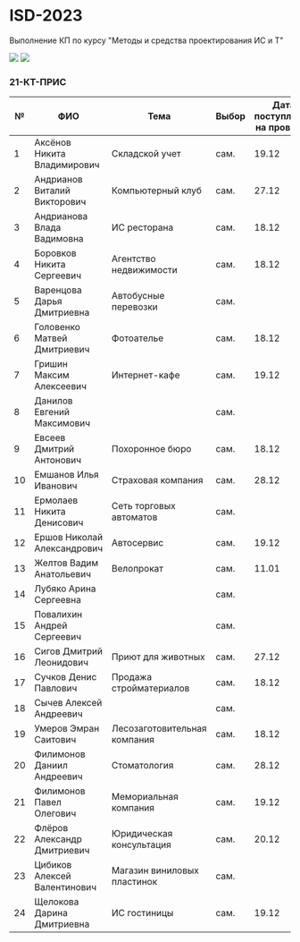 # ISD-2023
Выполнение КП по курсу "Методы и средства проектирования ИС и Т"

<img src="https://img.shields.io/github/commit-activity/m/nntu-cs/ISD-2023?color=lime&style=for-the-badge">
<img src="https://img.shields.io/github/last-commit/nntu-cs/ISD-2023?color=darkgreen&style=for-the-badge">

### 21-КТ-ПРИС

|№   |  ФИО   | Тема | Выбор | Дата поступления на проверку | Оценка |
| -- | ------ | ---- | ----- | ---------------------------- | ------ |
| 1 | Аксёнов Никита Владимирович | Складской учет | сам. | 19.12 | 5 |
| 2 | Андрианов Виталий Викторович | Компьютерный клуб | сам. | 27.12 | 4 |
| 3 | Андрианова Влада Вадимовна  | ИС ресторана | сам. | 18.12 | 5 |
| 4 | Боровков Никита Сергеевич | Агентство недвижимости | сам. | 18.12 | 5 |
| 5 | Варенцова Дарья Дмитриевна | Автобусные перевозки | сам. |  |  |
| 6 | Головенко Матвей Дмитриевич | Фотоателье | сам. | 18.12 | 5 |
| 7 | Гришин Максим Алексеевич | Интернет-кафе | сам. | 19.12 | 5 |
| 8 | Данилов Евгений Максимович |  | сам. |  |  |
| 9 | Евсеев Дмитрий Антонович | Похоронное бюро | сам. | 18.12 | 5 |
| 10 | Емшанов Илья Иванович | Страховая компания | сам. | 28.12 | 4 |
| 11 | Ермолаев Никита Денисович | Сеть торговых автоматов | сам. |  |  |
| 12 | Ершов Николай Александрович | Автосервис | сам. | 19.12 | 5 |
| 13 | Желтов Вадим Анатольевич | Велопрокат | сам. | 11.01 | 3 |
| 14 | Лубяко Арина Сергеевна |  | сам. |  |  |
| 15 | Повалихин Андрей Сергеевич |  | сам. |  |  |
| 16 | Сигов Дмитрий Леонидович | Приют для животных | сам. | 27.12 | 4 |
| 17 | Сучков Денис Павлович | Продажа стройматериалов | сам. | 18.12 | 5 |
| 18 | Сычев Алексей Андреевич |  | сам. |  |  |
| 19 | Умеров Эмран Саитович | Лесозаготовительная компания | сам. | 18.12 | 5 |
| 20 | Филимонов Даниил Андреевич | Стоматология | сам. | 28.12 | 4 |
| 21 | Филимонов Павел Олегович | Мемориальная компания | сам. | 19.12 | 5 |
| 22 | Флёров Александр Дмитриевич | Юридическая консультация | сам. | 20.12 | 5 |
| 23 | Цибиков Алексей Валентинович | Магазин виниловых пластинок | сам. |  |  |
| 24 | Щелокова Дарина Дмитриевна | ИС гостиницы | сам. | 19.12 | 5 |
